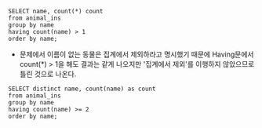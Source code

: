 ```
SELECT name, count(*) count
from animal_ins 
group by name
having count(name) > 1
order by name;
```

* 문제에서 이름이 없는 동물은 집계에서 제외하라고 명시했기 때문에 Having문에서 count(*) > 1을 해도 결과는 같게 나오지만  '집계에서 제외'를 이행하지 않았으므로 틀린 것으로 나온다.


```
SELECT distinct name, count(name) as count
from animal_ins
group by name
having count(name) >= 2
order by name;
```
